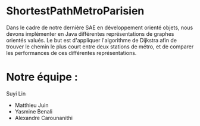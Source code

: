 # ShortestPathMetroParisien
Dans le cadre de notre dernière SAE en développement orienté objets, nous devons implémenter en Java différentes représentations de graphes orientés valués. Le but est d'appliquer l'algorithme de Dijkstra afin de trouver le chemin le plus court entre deux stations de métro, et de comparer les performances de ces différentes représentations.

# Notre équipe : 
Suyi Lin
- Matthieu Juin
- Yasmine Benali
- Alexandre Carounanithi
